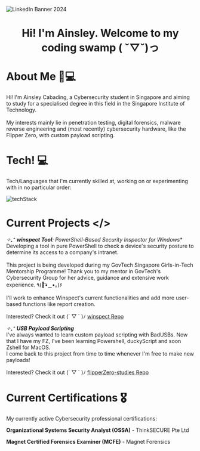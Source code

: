 ![LinkedIn Banner 2024](https://github.com/aenslei/aenslei/assets/120321170/c1e5a686-fd00-4a9c-8777-29aa25309b8f)

<h1 align="center">Hi! I'm Ainsley. Welcome to my coding swamp ( ˘▽˘)っ</h1>

# About Me 📝💻
Hi! I'm Ainsley Cabading, a Cybersecurity student in Singapore and aiming to study for a specialised degree in this field in the Singapore Institute of Technology.<br/><br/>
My interests mainly lie in penetration testing, digital forensics, malware reverse engineering and (most recently) cybersecurity hardware, like the Flipper Zero, with custom payload scripting.

# Tech! 💻
Tech/Languages that I'm currently skilled at, working on or experimenting with in no particular order:

![techStack](https://github.com/aenslei/aenslei/assets/120321170/186642ac-3d6a-4b4f-9a73-e9008a3020a1)

# Current Projects </>
_✧₊⁺ **winspect Tool**: PowerShell-Based Security Inspector for Windows_* <br/>
Developing a tool in pure PowerShell to check a device's security posture to determine its access to a company's intranet. <br/><br/>
This project is being developed during my GovTech Singapore Girls-in-Tech Mentorship Programme! Thank you to my mentor in GovTech's Cybersecurity Group for her advice, guidance and extensive work experience. ٩(｡͡•‿•｡)۶ <br/><br/>
I'll work to enhance Winspect's current functionalities and add more user-based functions like report creation. <br/>

Interested? Check it out (´ ▽ ` )ﾉ [winspect Repo](https://github.com/aenslei/winspect)

_✧₊⁺ **USB Payload Scripting**_ <br/>
I've always wanted to learn custom payload scripting with BadUSBs. Now that I have my FZ, I've been learning Powershell, duckyScript and soon Zshell for MacOS.<br/>
I come back to this project from time to time whenever I'm free to make new payloads! 

Interested? Check it out (´ ▽ ` )ﾉ [flipperZero-studies Repo](https://github.com/aenslei/flipperZero-studies)

# Current Certifications 🎖
My currently active Cybersecurity professional certifications:

**Organizational Systems Security Analyst (OSSA)** - ThinkSECURE Pte Ltd

**Magnet Certified Forensics Examiner (MCFE)** - Magnet Forensics

